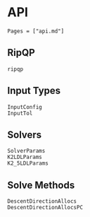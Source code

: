 # API

```@contents
Pages = ["api.md"]
```
## RipQP

```@docs
ripqp
```

## Input Types

```@docs
InputConfig
InputTol
```

## Solvers

```@docs
SolverParams
K2LDLParams
K2_5LDLParams
```

## Solve Methods

```@docs
DescentDirectionAllocs
DescentDirectionAllocsPC
```